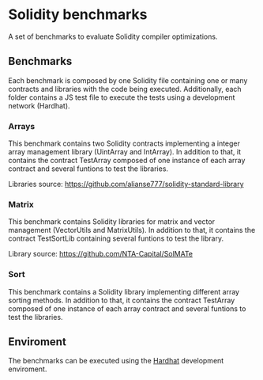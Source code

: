 # Solidity benchmarks

A set of benchmarks to evaluate Solidity compiler optimizations.

## Benchmarks

Each benchmark is composed by one Solidity file containing one or many contracts and libraries with the code being executed. Additionally, each folder contains a JS test file to execute the tests using a development network (Hardhat).

### Arrays

This benchmark contains two Solidity contracts implementing a integer array management library (UintArray and IntArray). In addition to that, it contains the contract TestArray composed of one instance of each array contract and several funtions to test the libraries.

Libraries source: https://github.com/alianse777/solidity-standard-library

### Matrix

This benchmark contains Solidity libraries for matrix and vector management (VectorUtils and MatrixUtils). In addition to that, it contains the contract TestSortLib containing several funtions to test the library.

Library source: https://github.com/NTA-Capital/SolMATe

### Sort

This benchmark contains a Solidity library implementing different array sorting methods. In addition to that, it contains the contract TestArray composed of one instance of each array contract and several funtions to test the libraries.

## Enviroment

The benchmarks can be executed using the [Hardhat](https://hardhat.org) development enviroment.

